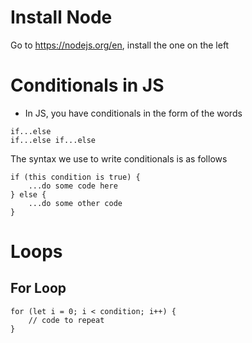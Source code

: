 # Install Node

Go to https://nodejs.org/en, install the one on the left

# Conditionals in JS

- In JS, you have conditionals in the form of the words

```
if...else
if...else if...else
```

The syntax we use to write conditionals is as follows

```
if (this condition is true) {
    ...do some code here
} else {
    ...do some other code
}
```

# Loops

## For Loop

```
for (let i = 0; i < condition; i++) {
    // code to repeat
}
```
